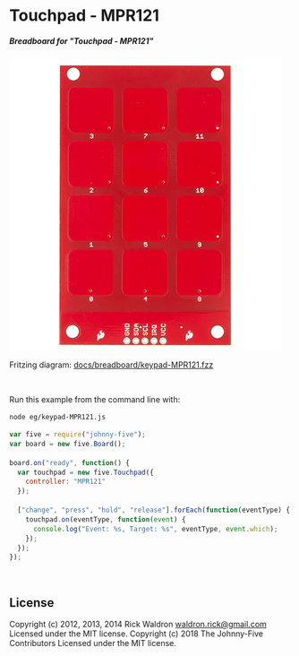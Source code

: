 <!--remove-start-->

# Touchpad - MPR121

<!--remove-end-->






##### Breadboard for "Touchpad - MPR121"



![docs/breadboard/keypad-MPR121.png](breadboard/keypad-MPR121.png)<br>

Fritzing diagram: [docs/breadboard/keypad-MPR121.fzz](breadboard/keypad-MPR121.fzz)

&nbsp;




Run this example from the command line with:
```bash
node eg/keypad-MPR121.js
```


```javascript
var five = require("johnny-five");
var board = new five.Board();

board.on("ready", function() {
  var touchpad = new five.Touchpad({
    controller: "MPR121"
  });

  ["change", "press", "hold", "release"].forEach(function(eventType) {
    touchpad.on(eventType, function(event) {
      console.log("Event: %s, Target: %s", eventType, event.which);
    });
  });
});

```








&nbsp;

<!--remove-start-->

## License
Copyright (c) 2012, 2013, 2014 Rick Waldron <waldron.rick@gmail.com>
Licensed under the MIT license.
Copyright (c) 2018 The Johnny-Five Contributors
Licensed under the MIT license.

<!--remove-end-->
